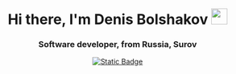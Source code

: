 <h1 align="center">Hi there, I'm Denis Bolshakov</a> 
<img src="https://github.com/blackcater/blackcater/raw/main/images/Hi.gif" height="32"/></h1>
<h3 align="center">Software developer, from Russia, Surov</h3>

<div class="socials" align="center">
        <a href="https://t.me/mamin_band1t">
          <img alt="Static Badge" src="https://img.shields.io/badge/Telegram-blue?style=for-the-badge&logo=telegram&logoColor=white" alt="Telegram">
        </a>
</div>
